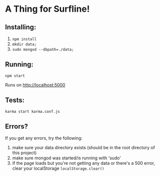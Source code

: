 # A Thing for Surfline!

## Installing:

1. ```npm install```
1. ```mkdir data;```
1. ```sudo mongod --dbpath=./data;```


## Running:

	npm start

Runs on [http://localhost:5000](http://localhost:5000)


## Tests:

	karma start karma.conf.js

## Errors?

If you get any errors, try the following:

1. make sure your data directory exists (should be in the root directory of this project)
1. make sure mongod was started/is running with 'sudo'
1. If the page loads but you're not getting any data or there's a 500 error, clear your localStorage
  ```localStorage.clear()```
